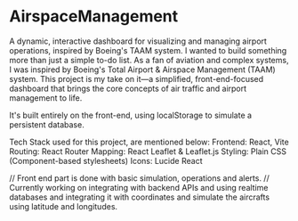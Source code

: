 # AirspaceManagement
A dynamic, interactive dashboard for visualizing and managing airport operations, inspired by Boeing's TAAM system.
I wanted to build something more than just a simple to-do list. As a fan of aviation and complex systems, I was inspired by Boeing's Total Airport & Airspace Management (TAAM) system. This project is my take on it—a simplified, front-end-focused dashboard that brings the core concepts of air traffic and airport management to life.

It's built entirely on the front-end, using localStorage to simulate a persistent database.

Tech Stack used for this project, are mentioned below:
Frontend: React, Vite
Routing: React Router
Mapping: React Leaflet & Leaflet.js
Styling: Plain CSS (Component-based stylesheets)
Icons: Lucide React

// Front end part is done with basic simulation, operations and alerts.
// Currently working on integrating with backend APIs and using realtime databases and integrating it with coordinates and simulate the aircrafts using latitude and longitudes.
